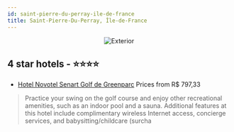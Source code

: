 ```yaml
---
id: saint-pierre-du-perray-ile-de-france
title: Saint-Pierre-Du-Perray, Île-de-France
---
```


<center><img src="https://i.travelapi.com/hotels/1000000/40000/34700/34670/49921656_z.jpg" alt="Exterior" /></center>


##  4 star hotels - ⭐️⭐️⭐️⭐️

-    [Hotel Novotel Senart Golf de Greenparc](https://us.hurb.com/hotels/saint-pierre-du-perray/hotel-novotel-senart-golf-de-greenparc-JNP-JP824872?cmp=18055) Prices from R$ 797,33
   > Practice your swing on the golf course and enjoy other recreational amenities, such as an indoor pool and a sauna. Additional features at this hotel include complimentary wireless Internet access, concierge services, and babysitting/childcare (surcha
